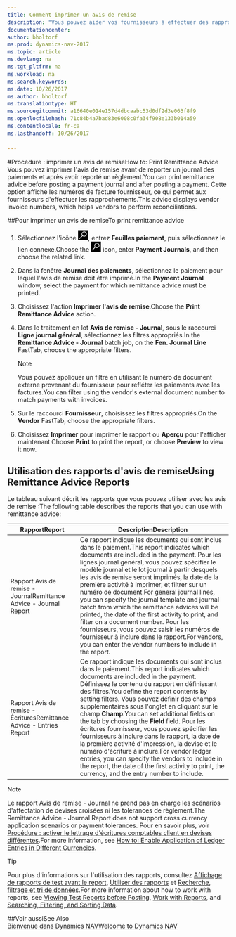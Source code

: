 ```yaml
---
title: Comment imprimer un avis de remise
description: "Vous pouvez aider vos fournisseurs à effectuer des rapprochements en imprimant des avis de remise avant de reporter un journal des paiements et après avoir reporté un règlement."
documentationcenter: 
author: bholtorf
ms.prod: dynamics-nav-2017
ms.topic: article
ms.devlang: na
ms.tgt_pltfrm: na
ms.workload: na
ms.search.keywords: 
ms.date: 10/26/2017
ms.author: bholtorf
ms.translationtype: HT
ms.sourcegitcommit: a16640e014e157d4dbcaabc53d0df2d3e063f8f9
ms.openlocfilehash: 71c84b4a7bad83e6008c0fa34f908e133b014a59
ms.contentlocale: fr-ca
ms.lasthandoff: 10/26/2017

---
```


#<a name="how-to-print-remittance-advice"></a><span data-ttu-id="be844-103">Procédure : imprimer un avis de remise</span><span class="sxs-lookup"><span data-stu-id="be844-103">How to: Print Remittance Advice</span></span>
<span data-ttu-id="be844-104">Vous pouvez imprimer l'avis de remise avant de reporter un journal des paiements et après avoir reporté un règlement.</span><span class="sxs-lookup"><span data-stu-id="be844-104">You can print remittance advice before posting a payment journal and after posting a payment.</span></span> <span data-ttu-id="be844-105">Cette option affiche les numéros de facture fournisseur, ce qui permet aux fournisseurs d'effectuer les rapprochements.</span><span class="sxs-lookup"><span data-stu-id="be844-105">This advice displays vendor invoice numbers, which helps vendors to perform reconciliations.</span></span>

##<a name="to-print-remittance-advice"></a><span data-ttu-id="be844-106">Pour imprimer un avis de remise</span><span class="sxs-lookup"><span data-stu-id="be844-106">To print remittance advice</span></span>
1. <span data-ttu-id="be844-107">Sélectionnez l'icône ![Page ou état pour la recherche](media/ui-search/search_small.png "Page ou état pour la recherche"), entrez **Feuilles paiement**, puis sélectionnez le lien connexe.</span><span class="sxs-lookup"><span data-stu-id="be844-107">Choose the ![Search for Page or Report](media/ui-search/search_small.png "Search for Page or Report icon") icon, enter **Payment Journals**, and then choose the related link.</span></span>  
2. <span data-ttu-id="be844-108">Dans la fenêtre **Journal des paiements**, sélectionnez le paiement pour lequel l'avis de remise doit être imprimé.</span><span class="sxs-lookup"><span data-stu-id="be844-108">In the **Payment Journal** window, select the payment for which remittance advice must be printed.</span></span>  
3. <span data-ttu-id="be844-109">Choisissez l'action **Imprimer l'avis de remise**.</span><span class="sxs-lookup"><span data-stu-id="be844-109">Choose the **Print Remittance Advice** action.</span></span>  
4. <span data-ttu-id="be844-110">Dans le traitement en lot **Avis de remise - Journal**, sous le raccourci **Ligne journal général**, sélectionnez les filtres appropriés.</span><span class="sxs-lookup"><span data-stu-id="be844-110">In the **Remittance Advice - Journal** batch job, on the **Fen. Journal Line** FastTab, choose the appropriate filters.</span></span>  
  
    >[!Note]
    > <span data-ttu-id="be844-111">Vous pouvez appliquer un filtre en utilisant le numéro de document externe provenant du fournisseur pour refléter les paiements avec les factures.</span><span class="sxs-lookup"><span data-stu-id="be844-111">You can filter using the vendor's external document number to match payments with invoices.</span></span>

5. <span data-ttu-id="be844-112">Sur le raccourci **Fournisseur**, choisissez les filtres appropriés.</span><span class="sxs-lookup"><span data-stu-id="be844-112">On the **Vendor** FastTab, choose the appropriate filters.</span></span>  
6. <span data-ttu-id="be844-113">Choisissez **Imprimer** pour imprimer le rapport ou **Aperçu** pour l'afficher maintenant.</span><span class="sxs-lookup"><span data-stu-id="be844-113">Choose **Print** to print the report, or choose **Preview** to view it now.</span></span>  

## <a name="using-remittance-advice-reports"></a><span data-ttu-id="be844-114">Utilisation des rapports d'avis de remise</span><span class="sxs-lookup"><span data-stu-id="be844-114">Using Remittance Advice Reports</span></span>
<span data-ttu-id="be844-115">Le tableau suivant décrit les rapports que vous pouvez utiliser avec les avis de remise :</span><span class="sxs-lookup"><span data-stu-id="be844-115">The following table describes the reports that you can use with remittance advice:</span></span>

|<span data-ttu-id="be844-116">Rapport</span><span class="sxs-lookup"><span data-stu-id="be844-116">Report</span></span>|<span data-ttu-id="be844-117">Description</span><span class="sxs-lookup"><span data-stu-id="be844-117">Description</span></span>|
|----|----|
|<span data-ttu-id="be844-118">Rapport Avis de remise - Journal</span><span class="sxs-lookup"><span data-stu-id="be844-118">Remittance Advice - Journal Report</span></span>|<span data-ttu-id="be844-119">Ce rapport indique les documents qui sont inclus dans le paiement.</span><span class="sxs-lookup"><span data-stu-id="be844-119">This report indicates which documents are included in the payment.</span></span> <span data-ttu-id="be844-120">Pour les lignes journal général, vous pouvez spécifier le modèle journal et le lot journal à partir desquels les avis de remise seront imprimés, la date de la première activité à imprimer, et filtrer sur un numéro de document.</span><span class="sxs-lookup"><span data-stu-id="be844-120">For general journal lines, you can specify the journal template and journal batch from which the remittance advices will be printed, the date of the first activity to print, and filter on a document number.</span></span> <span data-ttu-id="be844-121">Pour les fournisseurs, vous pouvez saisir les numéros de fournisseur à inclure dans le rapport.</span><span class="sxs-lookup"><span data-stu-id="be844-121">For vendors, you can enter the vendor numbers to include in the report.</span></span> |
|<span data-ttu-id="be844-122">Rapport Avis de remise - Écritures</span><span class="sxs-lookup"><span data-stu-id="be844-122">Remittance Advice - Entries Report</span></span>| <span data-ttu-id="be844-123">Ce rapport indique les documents qui sont inclus dans le paiement.</span><span class="sxs-lookup"><span data-stu-id="be844-123">This report indicates which documents are included in the payment.</span></span> <span data-ttu-id="be844-124">Définissez le contenu du rapport en définissant des filtres.</span><span class="sxs-lookup"><span data-stu-id="be844-124">You define the report contents by setting filters.</span></span> <span data-ttu-id="be844-125">Vous pouvez définir des champs supplémentaires sous l'onglet en cliquant sur le champ **Champ**.</span><span class="sxs-lookup"><span data-stu-id="be844-125">You can set additional fields on the tab by choosing the **Field** field.</span></span> <span data-ttu-id="be844-126">Pour les écritures fournisseur, vous pouvez spécifier les fournisseurs à inclure dans le rapport, la date de la première activité d'impression, la devise et le numéro d'écriture à inclure.</span><span class="sxs-lookup"><span data-stu-id="be844-126">For vendor ledger entries, you can specify the vendors to include in the report, the date of the first activity to print, the currency, and the entry number to include.</span></span> |

> [!Note]
> <span data-ttu-id="be844-127">Le rapport Avis de remise - Journal ne prend pas en charge les scénarios d'affectation de devises croisées ni les tolérances de règlement.</span><span class="sxs-lookup"><span data-stu-id="be844-127">The Remittance Advice - Journal Report does not support cross currency application scenarios or payment tolerances.</span></span> <span data-ttu-id="be844-128">Pour en savoir plus, voir [Procédure : activer le lettrage d'écritures comptables client en devises différentes](finance-how-enable-application-ledger-entries-different-currencies.md).</span><span class="sxs-lookup"><span data-stu-id="be844-128">For more information, see [How to: Enable Application of Ledger Entries in Different Currencies](finance-how-enable-application-ledger-entries-different-currencies.md).</span></span>

> [!Tip]
> <span data-ttu-id="be844-129">Pour plus d'informations sur l'utilisation des rapports, consultez [Affichage de rapports de test avant le report](ui-how-view-test-reports-posting.md), [Utiliser des rapports](ui-work-report.md) et [Recherche, filtrage et tri de données](ui-enter-criteria-filters.md).</span><span class="sxs-lookup"><span data-stu-id="be844-129">For more information about how to work with reports, see [Viewing Test Reports before Posting](ui-how-view-test-reports-posting.md), [Work with Reports](ui-work-report.md), and [Searching, Filtering, and Sorting Data](ui-enter-criteria-filters.md).</span></span>

##<a name="see-also"></a><span data-ttu-id="be844-130">Voir aussi</span><span class="sxs-lookup"><span data-stu-id="be844-130">See Also</span></span>  
[<span data-ttu-id="be844-131">Bienvenue dans Dynamics NAV</span><span class="sxs-lookup"><span data-stu-id="be844-131">Welcome to Dynamics NAV</span></span>](across-get-started.md)
